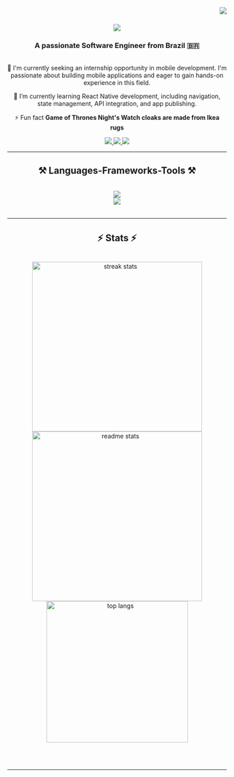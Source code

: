 <img align="right" src="https://visitor-badge.laobi.icu/badge?page_id=AderHenrique.AderHenrique" />

<h1 align="center">
    <img src="https://readme-typing-svg.herokuapp.com/?font=Embed+Code&size=35&center=true&vCenter=true&width=500&height=70&duration=4000&lines=Hi+There!+👋;+I'm+Ader+Henrique!;" />
</h1>

<h3 align="center">A passionate Software Engineer from Brazil 🇧🇷</h3>

<br/>

<div align="center">
  🔎 I'm currently seeking an internship opportunity in mobile development. I'm passionate about building mobile applications and eager to gain hands-on experience in this field.


  🌱 I’m currently learning React Native development, including navigation, state management, API integration, and app publishing.

  ⚡ Fun fact **Game of Thrones Night's Watch cloaks are made from Ikea rugs**
</div>
 
<div align="center"> 
  <a href="mailto:adercontas@gmail.com">
    <img src="https://img.shields.io/badge/Gmail-333333?style=for-the-badge&logo=gmail&logoColor=red" />
  </a>
  <a href="https://www.linkedin.com/in/ader-henrique/" target="_blank">
    <img src="https://img.shields.io/badge/LinkedIn-0077B5?style=for-the-badge&logo=linkedin&logoColor=white" />
  </a>
  <a href="https://github.com/AderHenrique" target="_blank">
    <img src="https://img.shields.io/badge/Portfolio-FF5722?style=for-the-badge&logo=todoist&logoColor=white" />
  </a>
</div>

<hr/>
 
<h2 align="center">⚒️ Languages-Frameworks-Tools ⚒️</h2>
<br/>
<div align="center">
    <img src="https://skillicons.dev/icons?i=react,bootstrap,vue,html,css,vscode" /><br>
    <img src="https://skillicons.dev/icons?i=python,javascript,typescript,vite,sass,redux,jquery,babel,github,figma,gulp" /><br>
</div>

<br/>

<hr/>

<h2 align="center">⚡ Stats ⚡</h2>
<br>
<div align="center">
  <img width="390" src="https://github-readme-streak-stats.herokuapp.com/?user=AderHenrique&count_private=true&theme=react&border_radius=10" alt="streak stats"/>
  <img width="390" src="https://github-readme-stats.vercel.app/api?username=AderHenrique&count_private=true&show_icons=true&theme=react&rank_icon=github&border_radius=10" alt="readme stats" />
  <br/>
  <img width="325" align="center" src="https://github-readme-stats.vercel.app/api/top-langs/?username=AderHenrique&hide=HTML&langs_count=8&layout=compact&theme=react&border_radius=10&size_weight=0.5&count_weight=0.5&exclude_repo=github-readme-stats" alt="top langs" />
</div>

<br/><br/>

<hr/>

